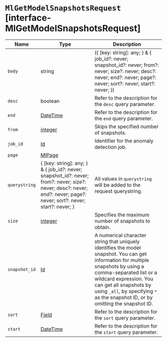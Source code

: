 # `MlGetModelSnapshotsRequest` [interface-MlGetModelSnapshotsRequest]

| Name | Type | Description |
| - | - | - |
| `body` | string | ({ [key: string]: any; } & { job_id?: never; snapshot_id?: never; from?: never; size?: never; desc?: never; end?: never; page?: never; sort?: never; start?: never; }) | All values in `body` will be added to the request body. |
| `desc` | boolean | Refer to the description for the `desc` query parameter. |
| `end` | [DateTime](./DateTime.md) | Refer to the description for the `end` query parameter. |
| `from` | [integer](./integer.md) | Skips the specified number of snapshots. |
| `job_id` | [Id](./Id.md) | Identifier for the anomaly detection job. |
| `page` | [MlPage](./MlPage.md) | &nbsp; |
| `querystring` | { [key: string]: any; } & { job_id?: never; snapshot_id?: never; from?: never; size?: never; desc?: never; end?: never; page?: never; sort?: never; start?: never; } | All values in `querystring` will be added to the request querystring. |
| `size` | [integer](./integer.md) | Specifies the maximum number of snapshots to obtain. |
| `snapshot_id` | [Id](./Id.md) | A numerical character string that uniquely identifies the model snapshot. You can get information for multiple snapshots by using a comma-separated list or a wildcard expression. You can get all snapshots by using `_all`, by specifying `*` as the snapshot ID, or by omitting the snapshot ID. |
| `sort` | [Field](./Field.md) | Refer to the description for the `sort` query parameter. |
| `start` | [DateTime](./DateTime.md) | Refer to the description for the `start` query parameter. |
